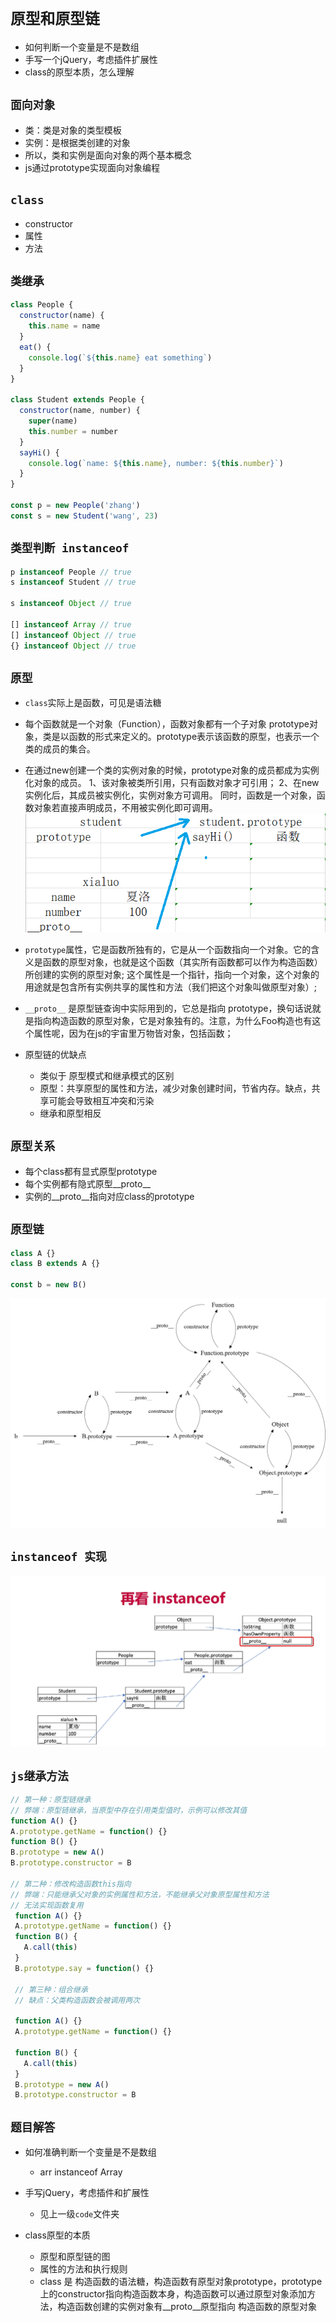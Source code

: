 # `原型和原型链`

* 如何判断一个变量是不是数组
* 手写一个jQuery，考虑插件扩展性
* class的原型本质，怎么理解

## `面向对象`

* 类：类是对象的类型模板
* 实例：是根据类创建的对象
* 所以，类和实例是面向对象的两个基本概念
* js通过prototype实现面向对象编程

## `class`

* constructor
* 属性
* 方法

## `类继承`

```js
class People {
  constructor(name) {
    this.name = name
  }
  eat() {
    console.log(`${this.name} eat something`)
  }
}

class Student extends People {
  constructor(name, number) {
    super(name)
    this.number = number
  }
  sayHi() {
    console.log(`name: ${this.name}, number: ${this.number}`)
  }
} 

const p = new People('zhang')
const s = new Student('wang', 23)
```

## `类型判断 instanceof`

```js
p instanceof People // true
s instanceof Student // true

s instanceof Object // true

[] instanceof Array // true
[] instanceof Object // true
{} instanceof Object // true


```

## `原型`

* `class`实际上是函数，可见是语法糖
* 每个函数就是一个对象（Function），函数对象都有一个子对象 prototype对象，类是以函数的形式来定义的。prototype表示该函数的原型，也表示一个类的成员的集合。
* 在通过new创建一个类的实例对象的时候，prototype对象的成员都成为实例化对象的成员。
1、该对象被类所引用，只有函数对象才可引用；
2、在new实例化后，其成员被实例化，实例对象方可调用。
同时，函数是一个对象，函数对象若直接声明成员，不用被实例化即可调用。
![原型](./img/原型.png)
* `prototype`属性，它是函数所独有的，它是从一个函数指向一个对象。它的含义是函数的原型对象，也就是这个函数（其实所有函数都可以作为构造函数）所创建的实例的原型对象; 这个属性是一个指针，指向一个对象，这个对象的用途就是包含所有实例共享的属性和方法（我们把这个对象叫做原型对象）;
* `__proto__` 是原型链查询中实际用到的，它总是指向 prototype，换句话说就是指向构造函数的原型对象，它是对象独有的。注意，为什么Foo构造也有这个属性呢，因为在js的宇宙里万物皆对象，包括函数；

* 原型链的优缺点
  * 类似于 原型模式和继承模式的区别
  * 原型：共享原型的属性和方法，减少对象创建时间，节省内存。缺点，共享可能会导致相互冲突和污染
  * 继承和原型相反

## `原型关系`

* 每个class都有显式原型prototype
* 每个实例都有隐式原型__proto__
* 实例的__proto__指向对应class的prototype

## `原型链`

```js
class A {}
class B extends A {}

const b = new B()
```

![原型链-1](./img/%E5%8E%9F%E5%9E%8B%E9%93%BE-1.png)

## `instanceof 实现`

![instanceof](./img/instanceof.png)

## `js继承方法`

```js
// 第一种：原型链继承
// 弊端：原型链继承，当原型中存在引用类型值时，示例可以修改其值
function A() {}
A.prototype.getName = function() {}
function B() {}
B.prototype = new A()
B.prototype.constructor = B

// 第二种：修改构造函数this指向
// 弊端：只能继承父对象的实例属性和方法，不能继承父对象原型属性和方法
// 无法实现函数复用
 function A() {}
 A.prototype.getName = function() {}
 function B() {
   A.call(this)
 }
 B.prototype.say = function() {}

 // 第三种：组合继承
 // 缺点：父类构造函数会被调用两次

 function A() {}
 A.prototype.getName = function() {}

 function B() {
   A.call(this)
 }
 B.prototype = new A()
 B.prototype.constructor = B
```

## `题目解答`

* 如何准确判断一个变量是不是数组
  * arr instanceof Array

* 手写jQuery，考虑插件和扩展性
  * 见上一级`code`文件夹

* class原型的本质
  * 原型和原型链的图
  * 属性的方法和执行规则
  * class 是 构造函数的语法糖，构造函数有原型对象prototype，prototype上的constructor指向构造函数本身，构造函数可以通过原型对象添加方法，构造函数创建的实例对象有__proto__原型指向 构造函数的原型对象
